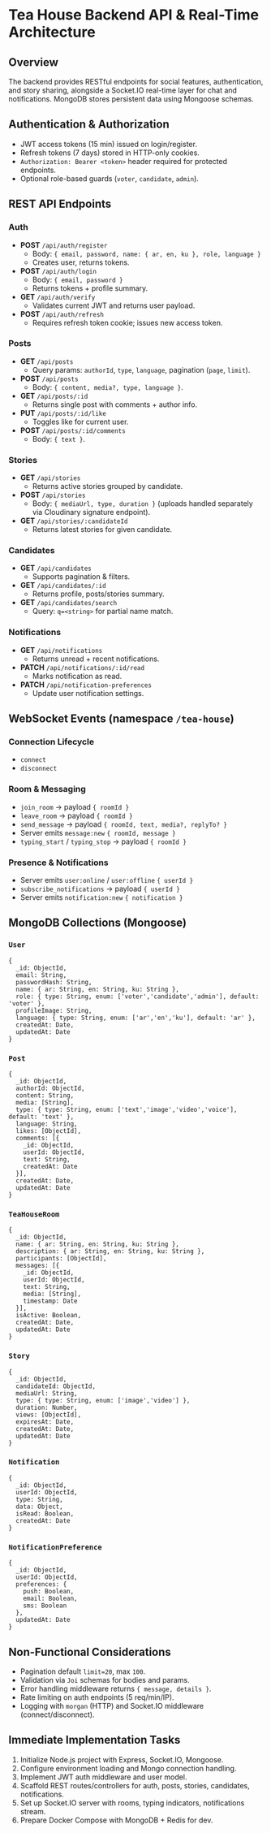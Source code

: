 # Tea House Backend API & Real-Time Architecture

## Overview
The backend provides RESTful endpoints for social features, authentication, and story sharing, alongside a Socket.IO real-time layer for chat and notifications. MongoDB stores persistent data using Mongoose schemas.

## Authentication & Authorization
- JWT access tokens (15 min) issued on login/register.
- Refresh tokens (7 days) stored in HTTP-only cookies.
- `Authorization: Bearer <token>` header required for protected endpoints.
- Optional role-based guards (`voter`, `candidate`, `admin`).

## REST API Endpoints

### Auth
- **POST** `/api/auth/register`
  - Body: `{ email, password, name: { ar, en, ku }, role, language }`
  - Creates user, returns tokens.
- **POST** `/api/auth/login`
  - Body: `{ email, password }`
  - Returns tokens + profile summary.
- **GET** `/api/auth/verify`
  - Validates current JWT and returns user payload.
- **POST** `/api/auth/refresh`
  - Requires refresh token cookie; issues new access token.

### Posts
- **GET** `/api/posts`
  - Query params: `authorId`, `type`, `language`, pagination (`page`, `limit`).
- **POST** `/api/posts`
  - Body: `{ content, media?, type, language }`.
- **GET** `/api/posts/:id`
  - Returns single post with comments + author info.
- **PUT** `/api/posts/:id/like`
  - Toggles like for current user.
- **POST** `/api/posts/:id/comments`
  - Body: `{ text }`.

### Stories
- **GET** `/api/stories`
  - Returns active stories grouped by candidate.
- **POST** `/api/stories`
  - Body: `{ mediaUrl, type, duration }` (uploads handled separately via Cloudinary signature endpoint).
- **GET** `/api/stories/:candidateId`
  - Returns latest stories for given candidate.

### Candidates
- **GET** `/api/candidates`
  - Supports pagination & filters.
- **GET** `/api/candidates/:id`
  - Returns profile, posts/stories summary.
- **GET** `/api/candidates/search`
  - Query: `q=<string>` for partial name match.

### Notifications
- **GET** `/api/notifications`
  - Returns unread + recent notifications.
- **PATCH** `/api/notifications/:id/read`
  - Marks notification as read.
- **PATCH** `/api/notification-preferences`
  - Update user notification settings.

## WebSocket Events (namespace `/tea-house`)

### Connection Lifecycle
- `connect`
- `disconnect`

### Room & Messaging
- `join_room` → payload `{ roomId }`
- `leave_room` → payload `{ roomId }`
- `send_message` → payload `{ roomId, text, media?, replyTo? }`
- Server emits `message:new` `{ roomId, message }`
- `typing_start` / `typing_stop` → payload `{ roomId }`

### Presence & Notifications
- Server emits `user:online` / `user:offline` `{ userId }`
- `subscribe_notifications` → payload `{ userId }`
- Server emits `notification:new` `{ notification }`

## MongoDB Collections (Mongoose)

### `User`
```
{
  _id: ObjectId,
  email: String,
  passwordHash: String,
  name: { ar: String, en: String, ku: String },
  role: { type: String, enum: ['voter','candidate','admin'], default: 'voter' },
  profileImage: String,
  language: { type: String, enum: ['ar','en','ku'], default: 'ar' },
  createdAt: Date,
  updatedAt: Date
}
```

### `Post`
```
{
  _id: ObjectId,
  authorId: ObjectId,
  content: String,
  media: [String],
  type: { type: String, enum: ['text','image','video','voice'], default: 'text' },
  language: String,
  likes: [ObjectId],
  comments: [{
    _id: ObjectId,
    userId: ObjectId,
    text: String,
    createdAt: Date
  }],
  createdAt: Date,
  updatedAt: Date
}
```

### `TeaHouseRoom`
```
{
  _id: ObjectId,
  name: { ar: String, en: String, ku: String },
  description: { ar: String, en: String, ku: String },
  participants: [ObjectId],
  messages: [{
    _id: ObjectId,
    userId: ObjectId,
    text: String,
    media: [String],
    timestamp: Date
  }],
  isActive: Boolean,
  createdAt: Date,
  updatedAt: Date
}
```

### `Story`
```
{
  _id: ObjectId,
  candidateId: ObjectId,
  mediaUrl: String,
  type: { type: String, enum: ['image','video'] },
  duration: Number,
  views: [ObjectId],
  expiresAt: Date,
  createdAt: Date,
  updatedAt: Date
}
```

### `Notification`
```
{
  _id: ObjectId,
  userId: ObjectId,
  type: String,
  data: Object,
  isRead: Boolean,
  createdAt: Date
}
```

### `NotificationPreference`
```
{
  _id: ObjectId,
  userId: ObjectId,
  preferences: {
    push: Boolean,
    email: Boolean,
    sms: Boolean
  },
  updatedAt: Date
}
```

## Non-Functional Considerations
- Pagination default `limit=20`, max `100`.
- Validation via `Joi` schemas for bodies and params.
- Error handling middleware returns `{ message, details }`.
- Rate limiting on auth endpoints (5 req/min/IP).
- Logging with `morgan` (HTTP) and Socket.IO middleware (connect/disconnect).

## Immediate Implementation Tasks
1. Initialize Node.js project with Express, Socket.IO, Mongoose.
2. Configure environment loading and Mongo connection handling.
3. Implement JWT auth middleware and user model.
4. Scaffold REST routes/controllers for auth, posts, stories, candidates, notifications.
5. Set up Socket.IO server with rooms, typing indicators, notifications stream.
6. Prepare Docker Compose with MongoDB + Redis for dev.
